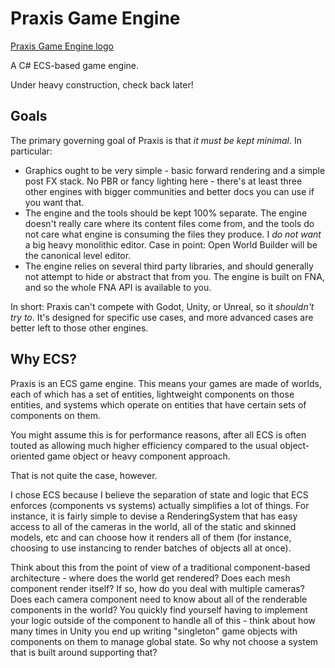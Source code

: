# Praxis Game Engine

[Praxis Game Engine logo](Assets/logo_neutral_small.png)

A C# ECS-based game engine.

Under heavy construction, check back later!

## Goals

The primary governing goal of Praxis is that *it must be kept minimal*. In particular:

- Graphics ought to be very simple - basic forward rendering and a simple post FX stack. No PBR or fancy lighting here - there's at least three other engines with bigger communities and better docs you can use if you want that.
- The engine and the tools should be kept 100% separate. The engine doesn't really care where its content files come from, and the tools do not care what engine is consuming the files they produce. I *do not want* a big heavy monolithic editor. Case in point: Open World Builder will be the canonical level editor.
- The engine relies on several third party libraries, and should generally not attempt to hide or abstract that from you. The engine is built on FNA, and so the whole FNA API is available to you.

In short: Praxis can't compete with Godot, Unity, or Unreal, so it *shouldn't try to*. It's designed for specific use cases, and more advanced cases are better left to those other engines.

## Why ECS?

Praxis is an ECS game engine. This means your games are made of worlds, each of which has a set of entities, lightweight components on those entities, and systems which operate on entities that have certain sets of components on them.

You might assume this is for performance reasons, after all ECS is often touted as allowing much higher efficiency compared to the usual object-oriented game object or heavy component approach.

That is not quite the case, however.

I chose ECS because I believe the separation of state and logic that ECS enforces (components vs systems) actually simplifies a lot of things. For instance, it is fairly simple to devise a RenderingSystem that has easy access to all of the cameras in the world, all of the static and skinned models, etc and can choose how it renders all of them (for instance, choosing to use instancing to render batches of objects all at once).

Think about this from the point of view of a traditional component-based architecture - where does the world get rendered? Does each mesh component render itself? If so, how do you deal with multiple cameras? Does each camera component need to know about all of the renderable components in the world? You quickly find yourself having to implement your logic outside of the component to handle all of this - think about how many times in Unity you end up writing "singleton" game objects with components on them to manage global state. So why not choose a system that is built around supporting that?